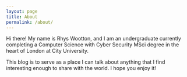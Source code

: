 ```yaml
---
layout: page
title: About
permalink: /about/
---
```


Hi there! My name is Rhys Wootton, and I am an undergraduate currently completing a Computer Science with Cyber Security MSci degree in the heart of London at City University.

This blog is to serve as a place I can talk about anything that I find interesting enough to share with the world. I hope you enjoy it!